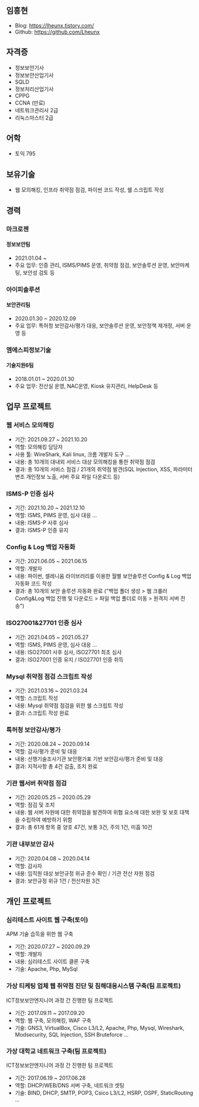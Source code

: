 ## 임흥현
+ Blog: https://lheunx.tistory.com/
+ Github: https://github.com/Lheunx

## 자격증
+ 정보보안기사
+ 정보보안산업기사
+ SQLD
+ 정보처리산업기사
+ CPPG
+ CCNA (만료)
+ 네트워크관리사 2급
+ 리눅스마스터 2급

## 어학
+ 토익 795

## 보유기술
+ 웹 모의해킹, 인프라 취약점 점검, 파이썬 코드 작성, 쉘 스크립트 작성

## 경력
### 마크로젠
#### 정보보안팀
+ 2021.01.04 ~
+ 주요 업무: 인증 관리, ISMS/PIMS 운영, 취약점 점검, 보안솔루션 운영, 보안마케팅, 보안성 검토 등

### 아이피솔루션
#### 보안관리팀
+ 2020.01.30 ~ 2020.12.09
+ 주요 업무: 특허청 보안감사/평가 대응, 보안솔루션 운영, 보안정책 제개정, 서버 운영 등

### 엠에스피정보기술
#### 기술지원6팀
+ 2018.01.01 ~ 2020.01.30
+ 주요 업무: 전산실 운영, NAC운영, Kiosk 유지관리, HelpDesk 등

## 업무 프로젝트
### 웹 서비스 모의해킹
+ 기간: 2021.09.27 ~ 2021.10.20
+ 역할: 모의해킹 담당자
+ 사용 툴: WireShark, Kali linux, 크롬 개발자 도구 ...
+ 내용: 총 10개의 대내외 서비스 대상 모의해킹을 통한 취약점 점검
+ 결과: 총 10개의 서비스 점검 / 21개의 취약점 발견(SQL Injection, XSS, 파라미터 변조 개인정보 노출, 서버 주요 파일 다운로드 등)

### ISMS-P 인증 심사
+ 기간: 2021.10.20 ~ 2021.12.10
+ 역할: ISMS, PIMS 운영, 심사 대응 ...
+ 내용: ISMS-P 사후 심사
+ 결과: ISMS-P 인증 유지

### Config & Log 백업 자동화
+ 기간: 2021.06.05 ~ 2021.06.15
+ 역할: 개발자
+ 내용: 파이썬, 셀레니움 라이브러리를 이용한 월별 보안솔루션 Config & Log 백업 자동화 코드 작성
+ 결과: 총 10개의 보안 솔루션 자동화 완료 ("백업 폴더 생성 > 웹 크롤러 Config&Log 백업 진행 및 다운로드 > 파일 백업 폴더로 이동 > 원격지 서버 전송")

### ISO27001&27701 인증 심사
+ 기간: 2021.04.05 ~ 2021.05.27
+ 역할: ISMS, PIMS 운영, 심사 대응 ...
+ 내용: ISO27001 사후 심사, ISO27701 최초 심사
+ 결과: ISO27001 인증 유지 / ISO27701 인증 취득

### Mysql 취약점 점검 스크립트 작성
+ 기간: 2021.03.16 ~ 2021.03.24
+ 역할: 스크립트 작성
+ 내용: Mysql 취약점 점검을 위한 쉘 스크립트 작성
+ 결과: 스크립트 작성 완료

### 특허청 보안감사/평가
+ 기간: 2020.08.24 ~ 2020.09.14
+ 역할: 감사/평가 준비 및 대응
+ 내용: 선행기술조사기관 보안평가표 기반 보안감사/평가 준비 및 대응
+ 결과: 지적사항 총 4건 검출, 조치 완료

### 기관 웹서버 취약점 점검
+ 기간: 2020.05.25 ~ 2020.05.29
+ 역할: 점검 및 조치
+ 내용: 웹 서버 자원에 대한 취약점을 발견하여 위협 요소에 대한 보완 및 보호 대책을 수립하여 예방하기 위함
+ 결과: 총 61개 항목 중 양호 47건, 보통 3건, 주의 1건, 미흡 10건

### 기관 내부보안 감사
+ 기간: 2020.04.08 ~ 2020.04.14
+ 역할: 감사자
+ 내용: 임직원 대상 보안규정 위규 준수 확인 / 기관 전산 자원 점검
+ 결과: 보안규정 위규 1건 / 전산자원 3건

## 개인 프로젝트
### 심리테스트 사이트 웹 구축(토이)
APM 기술 습득을 위한 웹 구축
+ 기간: 2020.07.27 ~ 2020.09.29
+ 역할: 개발자
+ 내용: 심리테스트 사이트 클론 구축
+ 기술: Apache, Php, MySql

### 가상 티케팅 업체 웹 취약점 진단 및 침해대응시스템 구축(팀 프로젝트)
ICT정보보안엔지니어 과정 간 진행한 팀 프로젝트
+ 기간: 2017.09.11 ~ 2017.09.20
+ 역할: 웹 구축, 모의해킹, WAF 구축
+ 기술: GNS3, VirtualBox, Cisco L3/L2, Apache, Php, Mysql, Wireshark, Modsecurity, SQL Injection, SSH Bruteforce ...


### 가상 대학교 네트워크 구축(팀 프로젝트)
ICT정보보안엔지니어 과정 간 진행한 팀 프로젝트
+ 기간: 2017.06.19 ~ 2017.06.28
+ 역할: DHCP/WEB/DNS 서버 구축, 네트워크 셋팅
+ 기술: BIND, DHCP, SMTP, POP3, Csico L3/L2, HSRP, OSPF, StaticRouting ...

